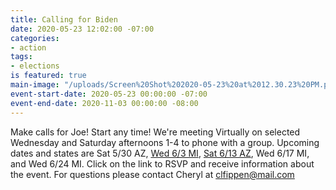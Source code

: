 ```yaml
---
title: Calling for Biden
date: 2020-05-23 12:02:00 -07:00
categories:
- action
tags:
- elections
is featured: true
main-image: "/uploads/Screen%20Shot%202020-05-23%20at%2012.30.23%20PM.png"
event-start-date: 2020-05-23 00:00:00 -07:00
event-end-date: 2020-11-03 00:00:00 -08:00
---
```


Make calls for Joe! Start any time!
We're meeting Virtually on selected Wednesday and Saturday afternoons 1-4 to phone with a group.  Upcoming dates and states are Sat 5/30 AZ, [Wed 6/3 MI](https://docs.google.com/forms/d/e/1FAIpQLSeUwuE0OvKtTBhZAqfu-V-1ts2gSOX6PKMJSmx7XZrYBrI-dA/viewform), [Sat 6/13 AZ](https://docs.google.com/forms/d/e/1FAIpQLScMZi69Gx2SNpSOaufNXkq6qG3UELt1i0Eqm55q08CzqMRzmQ/viewform), Wed 6/17 MI, and Wed 6/24 MI. Click on the link to RSVP and receive information about the event. For questions please contact Cheryl at clfippen@mail.com
